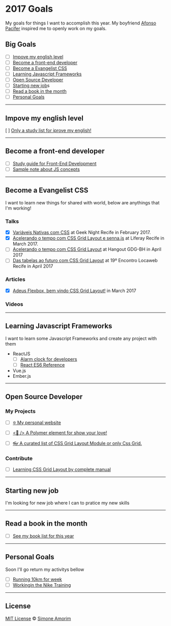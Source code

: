 # 2017 Goals

My goals for things I want to accomplish this year. My boyfriend [Afonso Pacifer](https://github.com/afonsopacifer/2017-goals) inspired me to openly work on my goals.

## Big Goals
- [ ] [Impove my english level](#impove-my-english-level)
- [ ] [Become a front-end developer](#become-a-front-end-developer)
- [ ] [Become a Evangelist CSS](#become-a-front-end-developer)
- [ ] [Learning Javascript Frameworks](#learning-javascript-frameworks)
- [ ] [Open Source Developer](#open-source-developer)
- [ ] [Starting new job](#starting-new-job)s
- [ ] [Read a book in the month](#read-a-book-in-the-month)
- [ ] [Personal Goals](#personal-goals)

<hr>

## Impove my english level
[ ] [Only a study list for iprove my english!](studying-english.md)

<hr>

## Become a front-end developer
- [ ] [Study guide for Front-End Development](https://github.com/simoneas02/crazy-learning)
- [ ] [Sample note about JS concepts](https://github.com/simoneas02/JS)

<hr>

## Become a Evangelist CSS

I want to learn new things for shared with world, below are anythings that I'm working!

### Talks
- [x] [Variáveis Nativas com CSS](https://speakerdeck.com/simoneas02/variaveis-nativas-com-css) at Geek Night Recife in February 2017.
- [x] [Acelerando o tempo com CSS Grid Layout e senna.js](https://speakerdeck.com/simoneas02/acelerando-o-tempo-com-css-grid-layout-e-senna-dot-js) at Liferay Recife in March 2017.
- [ ] [Acelerando o tempo com CSS Grid Layout](#) at Hangout GDG-BH in April 2017
- [ ] [Das tabelas ao futuro com CSS Grid Layout](#) at 19º Encontro Locaweb Recife in April 2017

### Articles
- [x] [Adeus Flexbox, bem vindo CSS Grid Layout!](http://codepen.io/simoneas02/post/grid-layout) in March 2017

### Videos

<hr>

## Learning Javascript Frameworks

I want to learn some Javascript Frameworks and create any project with them
- ReactJS
    - [ ] [Alarm clock for developers](https://github.com/simoneas02/react-alarm-clock)
    - [ ] [React ES6 Reference](https://github.com/simoneas02/react-cheatsheet)
- Vue.js
- Ember.js

<hr>

## Open Source Developer

### My Projects
- [ ] [🔯 My personal website](https://github.com/simoneas02/simoneas02.github.io)
- [ ] [<💜 /> A Polymer element for show your love!](https://github.com/simoneas02/made-with-heart)
- [ ] [👓 A curated list of CSS Grid Layout Module or only Css Grid.](https://github.com/simoneas02/awesome-grid-layout)


### Contribute
- [ ] [Learning CSS Grid Layout by complete manual](https://github.com/simoneas02/css-grid-layout-manual)

<hr>

## Starting new job
I'm looking for new job where I can to pratice my new skills

<hr>

## Read a book in the month
- [ ] [See my book list for this year](books.md)

<hr>

## Personal Goals

Soon I'll go return my activitys bellow
- [ ] [Running 10km for week](https://www.strava.com/athletes/14321912)
- [ ] [Workingin the Nike Training](#)

<hr>

## License
[MIT License](https://github.com/simoneas02/2017-goals/blob/master/LICENSE.md) © [Simone Amorim](http://simoneas02.github.io/)
